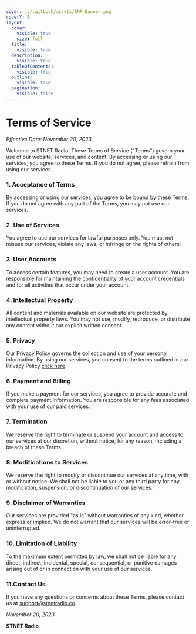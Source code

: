 ```yaml
---
cover: ../.gitbook/assets/SNR-Banner.png
coverY: 0
layout:
  cover:
    visible: true
    size: full
  title:
    visible: true
  description:
    visible: true
  tableOfContents:
    visible: true
  outline:
    visible: true
  pagination:
    visible: false
---
```


# Terms of Service
*Effective Date: November 20, 2023*

Welcome to STNET Radio! These Terms of Service ("Terms") govern your use of our website, services, and content. By accessing or using our services, you agree to these Terms. If you do not agree, please refrain from using our services.

### 1. **Acceptance of Terms**

By accessing or using our services, you agree to be bound by these Terms. If you do not agree with any part of the Terms, you may not use our services.

### 2. **Use of Services**

You agree to use our services for lawful purposes only. You must not misuse our services, violate any laws, or infringe on the rights of others.

### 3. **User Accounts**

To access certain features, you may need to create a user account. You are responsible for maintaining the confidentiality of your account credentials and for all activities that occur under your account.

### 4. **Intellectual Property**

All content and materials available on our website are protected by intellectual property laws. You may not use, modify, reproduce, or distribute any content without our explicit written consent.

### 5. **Privacy**

Our Privacy Policy governs the collection and use of your personal information. By using our services, you consent to the terms outlined in our Privacy Policy [click here](docs.stnetradio.co/privacy-policy "Our Privacy Policy").

### 6. **Payment and Billing**

If you make a payment for our services, you agree to provide accurate and complete payment information. You are responsible for any fees associated with your use of our paid services.

### 7. **Termination**

We reserve the right to terminate or suspend your account and access to our services at our discretion, without notice, for any reason, including a breach of these Terms.

### 8. **Modifications to Services**

We reserve the right to modify or discontinue our services at any time, with or without notice. We shall not be liable to you or any third party for any modification, suspension, or discontinuation of our services.

### 9. **Disclaimer of Warranties**

Our services are provided "as is" without warranties of any kind, whether express or implied. We do not warrant that our services will be error-free or uninterrupted.

### 10. **Limitation of Liability**

To the maximum extent permitted by law, we shall not be liable for any direct, indirect, incidental, special, consequential, or punitive damages arising out of or in connection with your use of our services.

### 11.Contact Us
If you have any questions or concerns about these Terms, please contact us at [support@stnetradio.co](mailto:support@stnetradio.co).

*November 20, 2023*

**STNET Radio**